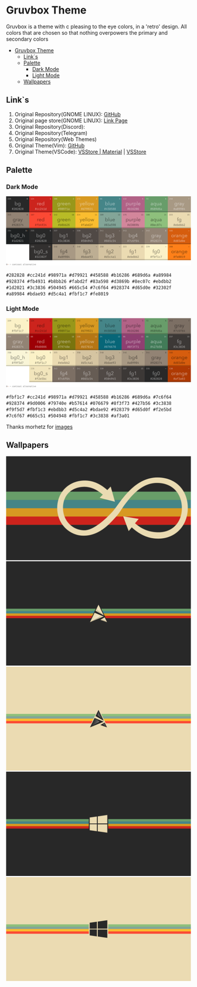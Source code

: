 # Gruvbox Theme

Gruvbox is a theme with c pleasing to the eye colors, in a 'retro' design. All colors that are chosen so that nothing overpowers the primary and secondary colors

- [Gruvbox Theme](#gruvbox-theme)
	- [Link`s](#links)
	- [Palette](#palette)
		- [Dark Mode](#dark-mode)
		- [Light Mode](#light-mode)
	- [Wallpapers](#wallpapers)

## Link`s

1. Original Repository(GNOME LINUX): [GitHub](https://google.com)
2. Original page store(GNOME LINUX): [Link Page](https://google.com)
3. Original Repository(Discord):
4. Original Repository(Telegram)
5. Original Repository(Web Themes)
6. Original Theme(Vim): [GitHub](https://github.com/morhetz/gruvbox)
7. Original Theme(VSCode): [VSStore | Material](https://marketplace.visualstudio.com/items?itemName=sainnhe.gruvbox-material) | [VSStore](https://marketplace.visualstudio.com/items?itemName=jdinhlife.gruvbox)

## Palette

### Dark Mode

![dark_mode](./images/dark_mode.png)

`#282828 #cc241d #98971a #d79921 #458588 #b16286 #689d6a #a89984 #928374 #fb4931 #b8bb26 #fabd2f #83a598 #d3869b #8ec07c #ebdbb2 #1d2021 #3c3836 #504945 #665c54 #7c6f64 #928374 #d65d0e #32302f #a89984 #bdae93 #d5c4a1 #fbf1c7 #fe8019`

### Light Mode

![light_mode](./images/light_mode.png)

`#fbf1c7 #cc241d #98971a #d79921 #458588 #b16286 #689d6a #7c6f64 #928374 #9d0006 #79740e #b57614 #076679 #8f3f73 #427b56 #3c3838 #f9f5d7 #fbf1c3 #ebdbb3 #d5c4a2 #bdae92 #928379 #d65d0f #f2e5bd #7c6f67 #665c51 #504948 #fbf1c7 #3c3838 #af3a01`

Thanks morhetz for [images](https://camo.githubusercontent.com/410b3ab80570bcd5b470a08d84f93caa5b4962ccd994ebceeb3d1f78364c2120/687474703a2f2f692e696d6775722e636f6d2f776136363678672e706e67)

## Wallpapers

![Wallpaper1](./images/wallpaper_1.png)
![Wallpaper1](./images/wallpaper_2.webp)
![Wallpaper1](./images/wallpaper_2_white.webp)
![Wallpaper1](./images/wallpaper_3.webp)
![Wallpaper1](./images/wallpaper_3_white.webp)